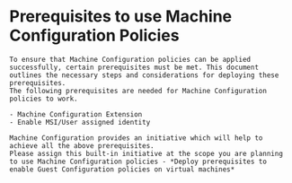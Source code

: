 # Prerequisites to use Machine Configuration Policies
	To ensure that Machine Configuration policies can be applied successfully, certain prerequisites must be met. This document outlines the necessary steps and considerations for deploying these prerequisites.
	The following prerequisites are needed for Machine Configuration policies to work.
	  
	- Machine Configuration Extension   
	- Enable MSI/User assigned identity
	
	Machine Configuration provides an initiative which will help to achieve all the above prerequisites.
	Please assign this built-in initiative at the scope you are planning to use Machine Configuration policies - *Deploy prerequisites to enable Guest Configuration policies on virtual machines*
